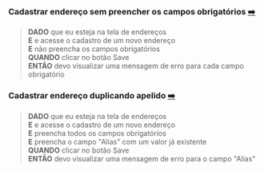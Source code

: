 
### Cadastrar endereço sem preencher os campos obrigatórios [:arrow_right:](http://www.automationpractice.pl/index.php?controller=address)

>**DADO** que eu esteja na tela de endereços <br>
>**E** e acesse o cadastro de um novo endereço <br>
>**E** não preencha os campos obrigatórios <br>
>**QUANDO** clicar no botão Save <br>
>**ENTÃO** devo visualizar uma mensagem de erro para cada campo obrigatório

### Cadastrar endereço duplicando apelido [:arrow_right:](http://www.automationpractice.pl/index.php?controller=address)

>**DADO** que eu esteja na tela de endereços <br>
>**E** e acesse o cadastro de um novo endereço <br>
>**E** preencha todos os campos obrigatórios <br>
>**E** preencha o campo "Alias" com um valor já existente <br>
>**QUANDO** clicar no botão Save <br>
>**ENTÃO** devo visualizar uma mensagem de erro para o campo "Alias"